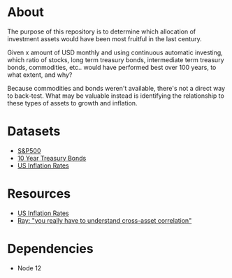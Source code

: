 # About
The purpose of this repository is to determine which allocation of investment assets would have been most fruitful in the last century.

Given x amount of USD monthly and using continuous automatic investing, which ratio of stocks, long term treasury bonds, intermediate term treasury bonds, commodities, etc.. would have performed best over 100 years, to what extent, and why?

Because commodities and bonds weren't available, there's not a direct way to back-test. What may be valuable instead is identifying the relationship to these types of assets to growth and inflation.

# Datasets
* [S&P500](https://datahub.io/core/s-and-p-500#resource-data)
* [10 Year Treasury Bonds](https://datahub.io/core/bond-yields-us-10y)
* [US Inflation Rates](https://datahub.io/core/cpi-us)

# Resources
* [US Inflation Rates](https://www.thebalance.com/u-s-inflation-rate-history-by-year-and-forecast-3306093)
* [Ray: "you really have to understand cross-asset correlation"](https://macro-ops.com/ray-dalio-portfolio-allocation-strategy-holy-grail/)

# Dependencies
* Node 12
